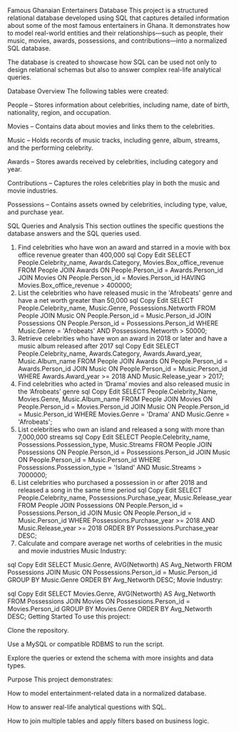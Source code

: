 

Famous Ghanaian Entertainers Database
This project is a structured relational database developed using SQL that captures detailed information about some of the most famous entertainers in Ghana. It demonstrates how to model real-world entities and their relationships—such as people, their music, movies, awards, possessions, and contributions—into a normalized SQL database.

The database is created to showcase how SQL can be used not only to design relational schemas but also to answer complex real-life analytical queries.

Database Overview
The following tables were created:

People – Stores information about celebrities, including name, date of birth, nationality, region, and occupation.

Movies – Contains data about movies and links them to the celebrities.

Music – Holds records of music tracks, including genre, album, streams, and the performing celebrity.

Awards – Stores awards received by celebrities, including category and year.

Contributions – Captures the roles celebrities play in both the music and movie industries.

Possessions – Contains assets owned by celebrities, including type, value, and purchase year.

SQL Queries and Analysis
This section outlines the specific questions the database answers and the SQL queries used.

1. Find celebrities who have won an award and starred in a movie with box office revenue greater than 400,000
sql
Copy
Edit
SELECT People.Celebrity_name, Awards.Category, Movies.Box_office_revenue
FROM People
JOIN Awards ON People.Person_id = Awards.Person_id
JOIN Movies ON People.Person_id = Movies.Person_id
HAVING Movies.Box_office_revenue > 400000;
2. List the celebrities who have released music in the 'Afrobeats' genre and have a net worth greater than 50,000
sql
Copy
Edit
SELECT People.Celebrity_name, Music.Genre, Possessions.Networth 
FROM People
JOIN Music ON People.Person_id = Music.Person_id
JOIN Possessions ON People.Person_id = Possessions.Person_id
WHERE Music.Genre = 'Afrobeats'
AND Possessions.Networth > 50000;
3. Retrieve celebrities who have won an award in 2018 or later and have a music album released after 2017
sql
Copy
Edit
SELECT People.Celebrity_name, Awards.Category, Awards.Award_year, Music.Album_name
FROM People
JOIN Awards ON People.Person_id = Awards.Person_id
JOIN Music ON People.Person_id = Music.Person_id
WHERE Awards.Award_year >= 2018
AND Music.Release_year > 2017;
4. Find celebrities who acted in ‘Drama’ movies and also released music in the ‘Afrobeats’ genre
sql
Copy
Edit
SELECT People.Celebrity_Name, Movies.Genre, Music.Album_name
FROM People
JOIN Movies ON People.Person_id = Movies.Person_id
JOIN Music ON People.Person_id = Music.Person_id
WHERE Movies.Genre = 'Drama'
AND Music.Genre = 'Afrobeats';
5. List celebrities who own an island and released a song with more than 7,000,000 streams
sql
Copy
Edit
SELECT People.Celebrity_name, Possessions.Possession_type, Music.Streams
FROM People
JOIN Possessions ON People.Person_id = Possessions.Person_id
JOIN Music ON People.Person_id = Music.Person_id
WHERE Possessions.Possession_type = 'Island'
AND Music.Streams > 7000000;
6. List celebrities who purchased a possession in or after 2018 and released a song in the same time period
sql
Copy
Edit
SELECT People.Celebrity_name, Possessions.Purchase_year, Music.Release_year
FROM People
JOIN Possessions ON People.Person_id = Possessions.Person_id
JOIN Music ON People.Person_id = Music.Person_id
WHERE Possessions.Purchase_year >= 2018
AND Music.Release_year >= 2018
ORDER BY Possessions.Purchase_year DESC;
7. Calculate and compare average net worths of celebrities in the music and movie industries
Music Industry:

sql
Copy
Edit
SELECT Music.Genre, AVG(Networth) AS Avg_Networth
FROM Possessions
JOIN Music ON Possessions.Person_id = Music.Person_id
GROUP BY Music.Genre
ORDER BY Avg_Networth DESC;
Movie Industry:

sql
Copy
Edit
SELECT Movies.Genre, AVG(Networth) AS Avg_Networth
FROM Possessions
JOIN Movies ON Possessions.Person_id = Movies.Person_id
GROUP BY Movies.Genre
ORDER BY Avg_Networth DESC;
Getting Started
To use this project:

Clone the repository.

Use a MySQL or compatible RDBMS to run the script.

Explore the queries or extend the schema with more insights and data types.

Purpose
This project demonstrates:

How to model entertainment-related data in a normalized database.

How to answer real-life analytical questions with SQL.

How to join multiple tables and apply filters based on business logic.
